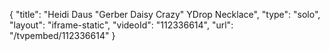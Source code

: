 {
    "title": "Heidi Daus \"Gerber Daisy Crazy\" YDrop  Necklace",
    "type": "solo",
    "layout": "iframe-static",
    "videoId": "112336614",
    "url": "\/tvpembed\/112336614"
}